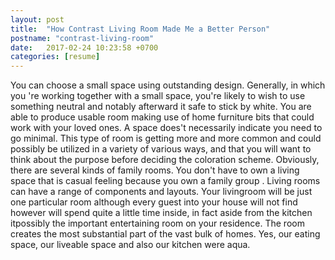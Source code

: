 ```yaml
---
layout: post
title:  "How Contrast Living Room Made Me a Better Person"
postname: "contrast-living-room"
date:   2017-02-24 10:23:58 +0700
categories: [resume]
---
```

You can choose a small space using outstanding design. Generally, in which you 're working together with a small space, you're likely to wish to use something neutral and notably afterward it safe to stick by white. You are able to produce usable room making use of home furniture bits that could work with your loved ones. A space does't necessarily indicate you need to go minimal. This type of room is getting more and more common and could possibly be utilized in a variety of various ways, and that you will want to think about the purpose before deciding the coloration scheme. Obviously, there are several kinds of family rooms. You don't have to own a living space that is casual feeling because you own a family group . Living rooms can have a range of components and layouts. Your livingroom will be just one particular room although every guest into your house will not find however will spend quite a little time inside, in fact aside from the kitchen itpossibly the important entertaining room on your residence. The room creates the most substantial part of the vast bulk of homes. Yes, our eating space, our liveable space and also our kitchen were aqua.
